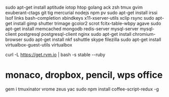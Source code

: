 sudo apt-get install aptitude iotop htop golang ack zsh tmux gvim exuberant-ctags git tig mercurial nodejs npm pv
sudo apt-get install irssi lsof links bash-completion xbindkeys x11-xserver-utils xclip rsync 
sudo apt-get install gimp shutter trimage gcolor2 scrot fcitx-table-wbpy agave
sudo apt-get install memcached mongodb redis-server mysql-server mysql-client postgresql postgresql-client nginx 
sudo apt-get install chromium-browser
sudo apt-get install nkf sshuttle skype filezilla
sudo apt-get install virtualbox-guest-utils virtualbox 

curl -L https://get.rvm.io | bash -s stable --ruby

# monaco, dropbox, pencil, wps office

gem i tmuxinator vrome zeus yac
sudo npm install coffee-script-redux -g
